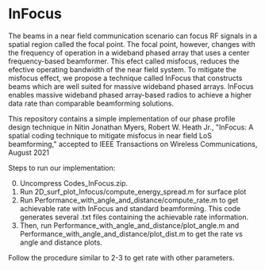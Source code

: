 # InFocus

The beams in a near field communication scenario can focus RF signals in a spatial region called the focal point. 
The focal point, however, changes with the frequency of operation in a wideband phased array that uses a center 
frequency-based beamformer. This efect called misfocus, reduces the efective operating bandwidth of the near field system. 
To mitigate the misfocus effect, we propose a technique called InFocus that constructs beams which are well suited for massive wideband phased arrays. 
InFocus enables massive wideband phased array-based radios to achieve a higher data rate than comparable beamforming solutions.

This repository contains a simple implementation of our phase profile design technique in Nitin Jonathan Myers, Robert W. Heath Jr., "InFocus: A spatial coding technique to mitigate misfocus in near field LoS beamforming," accepted to IEEE Transactions on Wireless Communications, August 2021

Steps to run our implementation:

0) Uncompress Codes_InFocus.zip.
1) Run 2D_surf_plot_Infocus/compute_energy_spread.m for surface plot
2) Run Performance_with_angle_and_distance/compute_rate.m to get achievable rate with InFocus and standard beamforming. This code generates several .txt files containing the achievable rate information.
3) Then, run Performance_with_angle_and_distance/plot_angle.m and Performance_with_angle_and_distance/plot_dist.m to get the rate vs angle and distance plots.

Follow the procedure similar to 2-3 to get rate with other parameters.


